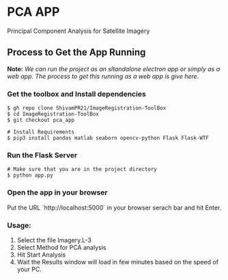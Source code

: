 # PCA APP
Principal Component Analysis for Satellite Imagery

## Process to Get the App Running

**Note:** *We can run the project as an sltandalone electron app or simply as a web app. The process to get this running as a web app is give here.*

### Get the toolbox and Install dependencies
```shell
$ gh repo clone ShivamPR21/ImageRegistration-ToolBox
$ cd ImageRegistration-ToolBox
$ git checkout pca_app

# Install Requirements
$ pip3 install pandas matlab seaborn opencv-python Flask Flask-WTF
```

### Run the Flask Server
```shell
# Make sure that you are in the project directory
$ python app.py
```

### Open the app in your browser
<p>Put the URL `http://localhost:5000` in your browser serach bar and hit Enter.</p>

### Usage:
1. Select the file Imagery.L-3
2. Select Method for PCA analysis
3. Hit Start Analysis
4. Wait the Results window will load in few minutes based on the speed of your PC.
